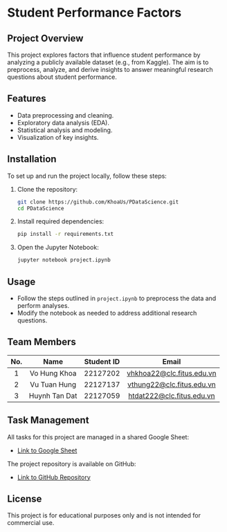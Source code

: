 # Student Performance Factors

## Project Overview
This project explores factors that influence student performance by analyzing a publicly available dataset (e.g., from Kaggle). The aim is to preprocess, analyze, and derive insights to answer meaningful research questions about student performance.

## Features
- Data preprocessing and cleaning.
- Exploratory data analysis (EDA).
- Statistical analysis and modeling.
- Visualization of key insights.

## Installation
To set up and run the project locally, follow these steps:

1. Clone the repository:
   ```bash
   git clone https://github.com/KhoaUs/PDataScience.git
   cd PDataScience
   ```

2. Install required dependencies:
   ```bash
   pip install -r requirements.txt
   ```

3. Open the Jupyter Notebook:
   ```bash
   jupyter notebook project.ipynb
   ```

## Usage
- Follow the steps outlined in `project.ipynb` to preprocess the data and perform analyses.
- Modify the notebook as needed to address additional research questions.

## Team Members
| No. | Name           | Student ID | Email                       |
|:---:|:--------------:|:----------:|:--------------------------:|
|  1  | Vo Hung Khoa   | 22127202   | vhkhoa22@clc.fitus.edu.vn  |
|  2  | Vu Tuan Hung   | 22127137   | vthung22@clc.fitus.edu.vn  |
|  3  | Huynh Tan Dat  | 22127059   | htdat222@clc.fitus.edu.vn  |

## Task Management
All tasks for this project are managed in a shared Google Sheet:
- [Link to Google Sheet](https://docs.google.com/spreadsheets/d/1dDwL1W4yEtUcUiKdiU6mVOxeryt92b7GWEs9fI3jzUg/edit?usp=sharing)

The project repository is available on GitHub:
- [Link to GitHub Repository](https://github.com/KhoaUs/PDataScience)
## License
This project is for educational purposes only and is not intended for commercial use.
